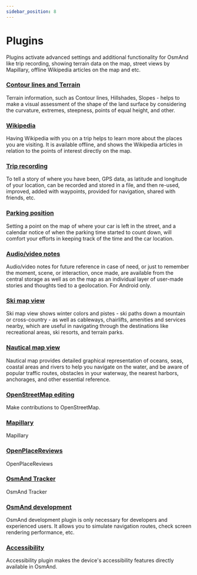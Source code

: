 ```yaml
---
sidebar_position: 8
---
```


# Plugins 

Plugins activate advanced settings and additional functionality for OsmAnd like trip recording, showing terrain data on the map, street views by Mapillary, offline Wikipedia articles on the map and etc.



### [Contour lines and Terrain](./contour-lines/)

Terrain information, such as Contour lines, Hillshades, Slopes - helps to make a visual assessment of the shape of the land surface by considering the curvature, extremes, steepness, points of equal height, and other.

### [Wikipedia](./wikipedia/)

Having Wikipedia with you on a trip helps to learn more about the places you are visiting. It is available offline, and shows the Wikipedia articles in relation to the points of interest directly on the map.

### [Trip recording](./trip-recording/)

To tell a story of where you have been, GPS data, as latitude and longitude of your location, can be recorded and stored in a file, and then re-used, improved, added with waypoints, provided for navigation, shared with friends, etc.

### [Parking position](./parking/)

Setting a point on the map of where your car is left in the street, and a calendar notice of when the parking time started to count down, will comfort your efforts in keeping track of the time and the car location.

### [Audio/video notes](./audio-video-notes/)

Audio/video notes for future reference in case of need, or just to remember the moment, scene, or interaction, once made, are available from the central storage as well as on the map as an individual layer of user-made stories and thoughts tied to a geolocation. For Android only.

### [Ski map view](./ski-maps/)

Ski map view shows winter colors and pistes - ski paths down a mountain or cross-country - as well as cableways, chairlifts, amenities and services nearby, which are useful in navigating through the destinations like recreational areas, ski resorts, and terrain parks.

### [Nautical map view](./nautical-charts/)

Nautical map provides detailed graphical representation of oceans, seas, coastal areas and rivers to help you navigate on the water, and be aware of popular traffic routes, obstacles in your waterway, the nearest harbors, anchorages, and other essential reference.

### [OpenStreetMap editing](./osm-editing/)

Make contributions to OpenStreetMap.

### [Mapillary](./mapillary/)

Mapillary

### [OpenPlaceReviews](./openplacereviews/)

OpenPlaceReviews

### [OsmAnd Tracker](./osmand-tracker/)

OsmAnd Tracker

### [OsmAnd development](./development/)

OsmAnd development plugin is only necessary for developers and experienced users. It allows you to simulate navigation routes, check screen rendering performance, etc.

### [Accessibility](./accessibility/)

Accessibility plugin makes the device's accessibility features directly available in OsmAnd.


